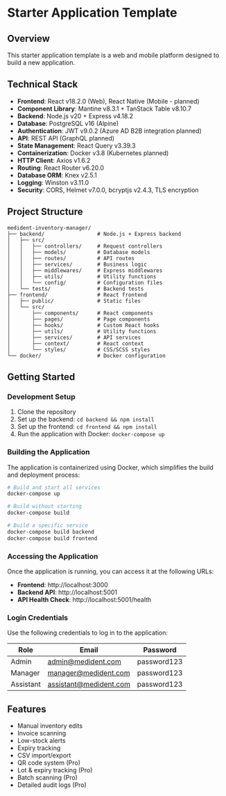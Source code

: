 # Starter Application Template

## Overview
This starter application template is a web and mobile platform designed to build a new application. 

## Technical Stack
- **Frontend**: React v18.2.0 (Web), React Native (Mobile - planned)
- **Component Library**: Mantine v8.3.1 + TanStack Table v8.10.7
- **Backend**: Node.js v20 + Express v4.18.2
- **Database**: PostgreSQL v16 (Alpine)
- **Authentication**: JWT v9.0.2 (Azure AD B2B integration planned)
- **API**: REST API (GraphQL planned)
- **State Management**: React Query v3.39.3
- **Containerization**: Docker v3.8 (Kubernetes planned)
- **HTTP Client**: Axios v1.6.2
- **Routing**: React Router v6.20.0
- **Database ORM**: Knex v2.5.1
- **Logging**: Winston v3.11.0
- **Security**: CORS, Helmet v7.0.0, bcryptjs v2.4.3, TLS encryption

## Project Structure
```
medident-inventory-manager/
├── backend/                 # Node.js + Express backend
│   ├── src/
│   │   ├── controllers/     # Request controllers
│   │   ├── models/          # Database models
│   │   ├── routes/          # API routes
│   │   ├── services/        # Business logic
│   │   ├── middlewares/     # Express middlewares
│   │   ├── utils/           # Utility functions
│   │   └── config/          # Configuration files
│   └── tests/               # Backend tests
├── frontend/                # React frontend
│   ├── public/              # Static files
│   └── src/
│       ├── components/      # React components
│       ├── pages/           # Page components
│       ├── hooks/           # Custom React hooks
│       ├── utils/           # Utility functions
│       ├── services/        # API services
│       ├── context/         # React context
│       └── styles/          # CSS/SCSS styles
└── docker/                  # Docker configuration
```

## Getting Started

### Development Setup
1. Clone the repository
2. Set up the backend: `cd backend && npm install`
3. Set up the frontend: `cd frontend && npm install`
4. Run the application with Docker: `docker-compose up`

### Building the Application
The application is containerized using Docker, which simplifies the build and deployment process:

```bash
# Build and start all services
docker-compose up

# Build without starting
docker-compose build

# Build a specific service
docker-compose build backend
docker-compose build frontend
```

### Accessing the Application
Once the application is running, you can access it at the following URLs:

- **Frontend**: http://localhost:3000
- **Backend API**: http://localhost:5001
- **API Health Check**: http://localhost:5001/health

### Login Credentials
Use the following credentials to log in to the application:

| Role | Email | Password |
|------|-------|----------|
| Admin | admin@medident.com | password123 |
| Manager | manager@medident.com | password123 |
| Assistant | assistant@medident.com | password123 |

## Features
- Manual inventory edits
- Invoice scanning
- Low-stock alerts
- Expiry tracking
- CSV import/export
- QR code system (Pro)
- Lot & expiry tracking (Pro)
- Batch scanning (Pro)
- Detailed audit logs (Pro)

